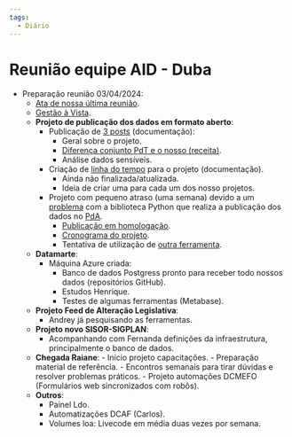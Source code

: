 ```yaml
---
tags:
  - Diário
---
```


# Reunião equipe AID - Duba

- Preparação reunião 03/04/2024:
    - [Ata de nossa última reunião](https://github.com/splor-mg/reunioes/issues/85).
    - [Gestão à Vista](https://github.com/orgs/splor-mg/projects/13/views/5).
    - **Projeto de publicação dos dados em formato aberto**:
        - Publicação de [3 posts](https://splor-mg.github.io/handbook/blog/category/dados-abertos-mg/) (documentação):
            - Geral sobre o projeto.
            - [Diferença conjunto PdT e o nosso (receita)](https://splor-mg.github.io/handbook/blog/-an%C3%A1lise-dos-diferentes-bancos-de-dados-publicados-da-receita-p%C3%BAblica/).
            - Análise dados sensíveis.
        - Criação de [linha do tempo](https://splor-mg.github.io/handbook/linha_do_tempo/projeto_dados_abertos_mg/) para o projeto (documentação).
            - Ainda não finalizada/atualizada.
            - Ideia de criar uma para cada um dos nosso projetos.
        - Projeto com pequeno atraso (uma semana) devido a um [problema](https://github.com/splor-mg/dados-armazem-siafi/issues/44) com a biblioteca Python que realiza a publicação dos dados no [PdA](https://dados.mg.gov.br/).
            - [Publicação em homologação](https://homologa.cge.mg.gov.br/dataset/dados-armazem-siafi).
            - [Cronograma do projeto](https://cecad365-my.sharepoint.com/:x:/g/personal/m1441354_ca_mg_gov_br/EcHQRolI-EJJj2wbR6VcKBcB8AauOBZnAdu2HP-HjTIx6g?e=z18ETW).
            - Tentativa de utilização de [outra ferramenta](https://framework.frictionlessdata.io/docs/portals/ckan.html?query=api).
    - **Datamarte**:
        - Máquina Azure criada:
            - Banco de dados Postgress pronto para receber todo nossos dados (repositórios GitHub).
            - Estudos Henrique.
            - Testes de algumas ferramentas (Metabase).
    - **Projeto Feed de Alteração Legislativa**:
        - Andrey já pesquisando as ferramentas.
    - **Projeto novo SISOR-SIGPLAN**:
        - Acompanhando com Fernanda definições da infraestrutura, principalmente o banco de dados.
    - **Chegada Raiane**:
          - Início projeto capacitações.
              - Preparação material de referência.
              - Encontros semanais para tirar dúvidas e resolver problemas práticos.
          - Projeto automações DCMEFO (Formulários web sincronizados com robôs).
    - **Outros**:
        - Painel Ldo.
        - Automatizações DCAF (Carlos).
        - Volumes loa: Livecode em média duas vezes por semana.
